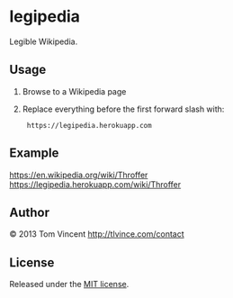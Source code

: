 # legipedia

Legible Wikipedia.

## Usage

1. Browse to a Wikipedia page
2. Replace everything before the first forward slash with:

        https://legipedia.herokuapp.com

## Example

<https://en.wikipedia.org/wiki/Throffer>  
<https://legipedia.herokuapp.com/wiki/Throffer>

## Author

© 2013 Tom Vincent <http://tlvince.com/contact>

## License

Released under the [MIT license](http://tlvince.mit-license.org).
